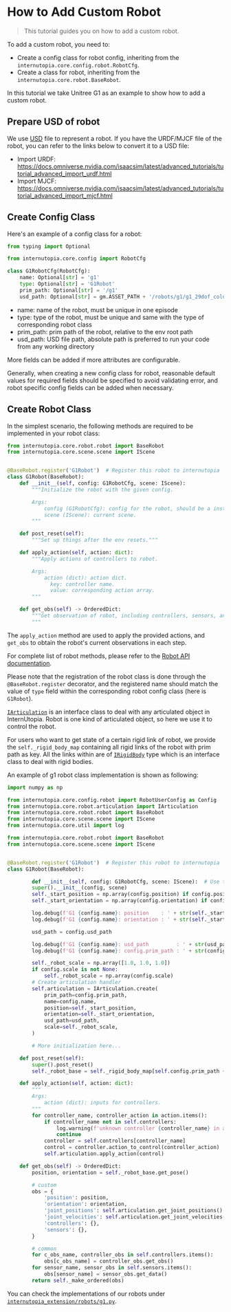 # How to Add Custom Robot

> This tutorial guides you on how to add a custom robot.

To add a custom robot, you need to:
- Create a config class for robot config, inheriting from the `internutopia.core.config.robot.RobotCfg`.
- Create a class for robot, inheriting from the `internutopia.core.robot.BaseRobot`.

In this tutorial we take Unitree G1 as an example to show how to add a custom robot.

## Prepare USD of robot

We use [USD](https://openusd.org/release/index.html) file to represent a robot. If you have the URDF/MJCF file of the robot, you can refer to the links below to convert it to a USD file:

- Import URDF: https://docs.omniverse.nvidia.com/isaacsim/latest/advanced_tutorials/tutorial_advanced_import_urdf.html
- Import MJCF: https://docs.omniverse.nvidia.com/isaacsim/latest/advanced_tutorials/tutorial_advanced_import_mjcf.html

## Create Config Class

Here's an example of a config class for a robot:

```Python
from typing import Optional

from internutopia.core.config import RobotCfg

class G1RobotCfg(RobotCfg):
    name: Optional[str] = 'g1'
    type: Optional[str] = 'G1Robot'
    prim_path: Optional[str] = '/g1'
    usd_path: Optional[str] = gm.ASSET_PATH + '/robots/g1/g1_29dof_color.usd'
```

- name: name of the robot, must be unique in one episode
- type: type of the robot, must be unique and same with the type of corresponding robot class
- prim_path: prim path of the robot, relative to the env root path
- usd_path: USD file path, absolute path is preferred to run your code from any working directory

More fields can be added if more attributes are configurable.

Generally, when creating a new config class for robot, reasonable default values for required fields should be specified to avoid validating error, and robot specific config fields can be added when necessary.

## Create Robot Class

In the simplest scenario, the following methods are required to be implemented in your robot class:

```python
from internutopia.core.robot.robot import BaseRobot
from internutopia.core.scene.scene import IScene


@BaseRobot.register('G1Robot')  # Register this robot to internutopia
class G1Robot(BaseRobot):
    def __init__(self, config: G1RobotCfg, scene: IScene):
        """Initialize the robot with the given config.

        Args:
            config (G1RobotCfg): config for the robot, should be a instance of corresponding config class.
            scene (IScene): current scene.
        """

    def post_reset(self):
        """Set up things after the env resets."""

    def apply_action(self, action: dict):
        """Apply actions of controllers to robot.

        Args:
            action (dict): action dict.
              key: controller name.
              value: corresponding action array.
        """

    def get_obs(self) -> OrderedDict:
        """Get observation of robot, including controllers, sensors, and world pose. OrderedDict is used to ensure the order of observations.
        """
```

The `apply_action` method are used to apply the provided actions, and `get_obs` to obtain the robot's current observations in each step.

For complete list of robot methods, please refer to the [Robot API documentation](../../../api/robot.rst).

Please note that the registration of the robot class is done through the `@BaseRobot.register` decorator, and the registered name should match the value of `type` field within the corresponding robot config class (here is `G1Robot`).

[`IArticulation`](../../../api/articulation.rst) is an interface class to deal with any articulated object in InternUtopia. Robot is one kind of articulated object, so here we use it to control the robot.

For users who want to get state of a certain rigid link of robot, we provide the `self._rigid_body_map` containing all rigid links of the robot with prim path as key. All the links within are of [`IRigidBody`](../../../api/rigidbody.rst) type which is an interface class to deal with rigid bodies.

An example of g1 robot class implementation is shown as following:

```python
import numpy as np

from internutopia.core.config.robot import RobotUserConfig as Config
from internutopia.core.robot.articulation import IArticulation
from internutopia.core.robot.robot import BaseRobot
from internutopia.core.scene.scene import IScene
from internutopia.core.util import log

from internutopia.core.robot.robot import BaseRobot
from internutopia.core.scene.scene import IScene


@BaseRobot.register('G1Robot')  # Register this robot to internutopia
class G1Robot(BaseRobot):

        def __init__(self, config: G1RobotCfg, scene: IScene):  # Use the config class for this robot
        super().__init__(config, scene)
        self._start_position = np.array(config.position) if config.position is not None else None
        self._start_orientation = np.array(config.orientation) if config.orientation is not None else None

        log.debug(f'G1 {config.name}: position    : ' + str(self._start_position))
        log.debug(f'G1 {config.name}: orientation : ' + str(self._start_orientation))

        usd_path = config.usd_path

        log.debug(f'G1 {config.name}: usd_path         : ' + str(usd_path))
        log.debug(f'G1 {config.name}: config.prim_path : ' + str(config.prim_path))

        self._robot_scale = np.array([1.0, 1.0, 1.0])
        if config.scale is not None:
            self._robot_scale = np.array(config.scale)
        # Create articulation handler
        self.articulation = IArticulation.create(
            prim_path=config.prim_path,
            name=config.name,
            position=self._start_position,
            orientation=self._start_orientation,
            usd_path=usd_path,
            scale=self._robot_scale,
        )

        # More initialization here...

    def post_reset(self):
        super().post_reset()
        self._robot_base = self._rigid_body_map[self.config.prim_path + '/base']

    def apply_action(self, action: dict):
        """
        Args:
            action (dict): inputs for controllers.
        """
        for controller_name, controller_action in action.items():
            if controller_name not in self.controllers:
                log.warning(f'unknown controller {controller_name} in action')
                continue
            controller = self.controllers[controller_name]
            control = controller.action_to_control(controller_action)
            self.articulation.apply_action(control)

    def get_obs(self) -> OrderedDict:
        position, orientation = self._robot_base.get_pose()

        # custom
        obs = {
            'position': position,
            'orientation': orientation,
            'joint_positions': self.articulation.get_joint_positions(),
            'joint_velocities': self.articulation.get_joint_velocities(),
            'controllers': {},
            'sensors': {},
        }

        # common
        for c_obs_name, controller_obs in self.controllers.items():
            obs[c_obs_name] = controller_obs.get_obs()
        for sensor_name, sensor_obs in self.sensors.items():
            obs[sensor_name] = sensor_obs.get_data()
        return self._make_ordered(obs)
```


You can check the implementations of our robots under [`internutopia_extension/robots/g1.py`](https://github.com/InternRobotics/InternUtopia/tree/main/internutopia_extension/robots/g1.py).
